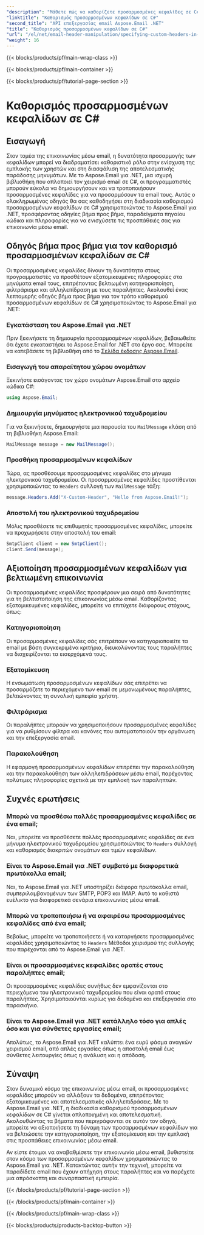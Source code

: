 ```yaml
---
"description": "Μάθετε πώς να καθορίζετε προσαρμοσμένες κεφαλίδες σε C# χρησιμοποιώντας το Aspose.Email για .NET για να βελτιώσετε την επικοινωνία μέσω email. Αυτός ο οδηγός βήμα προς βήμα παρέχει πληροφορίες σχετικά με τη δημιουργία εξατομικευμένων κεφαλίδων email για βελτιωμένη αλληλεπίδραση."
"linktitle": "Καθορισμός προσαρμοσμένων κεφαλίδων σε C#"
"second_title": "API επεξεργασίας email Aspose.Email .NET"
"title": "Καθορισμός προσαρμοσμένων κεφαλίδων σε C#"
"url": "/el/net/email-header-manipulation/specifying-custom-headers-in-csharp/"
"weight": 16
---
```


{{< blocks/products/pf/main-wrap-class >}}

{{< blocks/products/pf/main-container >}}

{{< blocks/products/pf/tutorial-page-section >}}

# Καθορισμός προσαρμοσμένων κεφαλίδων σε C#



## Εισαγωγή

Στον τομέα της επικοινωνίας μέσω email, η δυνατότητα προσαρμογής των κεφαλίδων μπορεί να διαδραματίσει καθοριστικό ρόλο στην ενίσχυση της εμπλοκής των χρηστών και στη διασφάλιση της αποτελεσματικής παράδοσης μηνυμάτων. Με το Aspose.Email για .NET, μια ισχυρή βιβλιοθήκη που απλοποιεί τον χειρισμό email σε C#, οι προγραμματιστές μπορούν εύκολα να δημιουργήσουν και να τροποποιήσουν προσαρμοσμένες κεφαλίδες για να προσαρμόσουν τα email τους. Αυτός ο ολοκληρωμένος οδηγός θα σας καθοδηγήσει στη διαδικασία καθορισμού προσαρμοσμένων κεφαλίδων σε C# χρησιμοποιώντας το Aspose.Email για .NET, προσφέροντας οδηγίες βήμα προς βήμα, παραδείγματα πηγαίου κώδικα και πληροφορίες για να ενισχύσετε τις προσπάθειές σας για επικοινωνία μέσω email.

## Οδηγός βήμα προς βήμα για τον καθορισμό προσαρμοσμένων κεφαλίδων σε C#

Οι προσαρμοσμένες κεφαλίδες δίνουν τη δυνατότητα στους προγραμματιστές να προσθέτουν εξατομικευμένες πληροφορίες στα μηνύματα email τους, επιτρέποντας βελτιωμένη κατηγοριοποίηση, φιλτράρισμα και αλληλεπίδραση με τους παραλήπτες. Ακολουθεί ένας λεπτομερής οδηγός βήμα προς βήμα για τον τρόπο καθορισμού προσαρμοσμένων κεφαλίδων σε C# χρησιμοποιώντας το Aspose.Email για .NET:

### Εγκατάσταση του Aspose.Email για .NET

Πριν ξεκινήσετε τη δημιουργία προσαρμοσμένων κεφαλίδων, βεβαιωθείτε ότι έχετε εγκαταστήσει το Aspose.Email for .NET στο έργο σας. Μπορείτε να κατεβάσετε τη βιβλιοθήκη από το [Σελίδα έκδοσης Aspose.Email](https://releases.aspose.com/email/net/).

### Εισαγωγή του απαραίτητου χώρου ονομάτων

Ξεκινήστε εισάγοντας τον χώρο ονομάτων Aspose.Email στο αρχείο κώδικα C#:

```csharp
using Aspose.Email;
```

### Δημιουργία μηνύματος ηλεκτρονικού ταχυδρομείου

Για να ξεκινήσετε, δημιουργήστε μια παρουσία του `MailMessage` κλάση από τη βιβλιοθήκη Aspose.Email:

```csharp
MailMessage message = new MailMessage();
```

### Προσθήκη προσαρμοσμένων κεφαλίδων

Τώρα, ας προσθέσουμε προσαρμοσμένες κεφαλίδες στο μήνυμα ηλεκτρονικού ταχυδρομείου. Οι προσαρμοσμένες κεφαλίδες προστίθενται χρησιμοποιώντας το `Headers` συλλογή των `MailMessage` τάξη:

```csharp
message.Headers.Add("X-Custom-Header", "Hello from Aspose.Email!");
```

### Αποστολή του ηλεκτρονικού ταχυδρομείου

Μόλις προσθέσετε τις επιθυμητές προσαρμοσμένες κεφαλίδες, μπορείτε να προχωρήσετε στην αποστολή του email:

```csharp
SmtpClient client = new SmtpClient();
client.Send(message);
```

## Αξιοποίηση προσαρμοσμένων κεφαλίδων για βελτιωμένη επικοινωνία

Οι προσαρμοσμένες κεφαλίδες προσφέρουν μια σειρά από δυνατότητες για τη βελτιστοποίηση της επικοινωνίας μέσω email. Καθορίζοντας εξατομικευμένες κεφαλίδες, μπορείτε να επιτύχετε διάφορους στόχους, όπως:

### Κατηγοριοποίηση 
 Οι προσαρμοσμένες κεφαλίδες σάς επιτρέπουν να κατηγοριοποιείτε τα email με βάση συγκεκριμένα κριτήρια, διευκολύνοντας τους παραλήπτες να διαχειρίζονται τα εισερχόμενά τους.

### Εξατομίκευση 
 Η ενσωμάτωση προσαρμοσμένων κεφαλίδων σάς επιτρέπει να προσαρμόζετε το περιεχόμενο των email σε μεμονωμένους παραλήπτες, βελτιώνοντας τη συνολική εμπειρία χρήστη.

### Φιλτράρισμα 
 Οι παραλήπτες μπορούν να χρησιμοποιήσουν προσαρμοσμένες κεφαλίδες για να ρυθμίσουν φίλτρα και κανόνες που αυτοματοποιούν την οργάνωση και την επεξεργασία email.

### Παρακολούθηση 
 Η εφαρμογή προσαρμοσμένων κεφαλίδων επιτρέπει την παρακολούθηση και την παρακολούθηση των αλληλεπιδράσεων μέσω email, παρέχοντας πολύτιμες πληροφορίες σχετικά με την εμπλοκή των παραληπτών.

## Συχνές ερωτήσεις

### Μπορώ να προσθέσω πολλές προσαρμοσμένες κεφαλίδες σε ένα email;

Ναι, μπορείτε να προσθέσετε πολλές προσαρμοσμένες κεφαλίδες σε ένα μήνυμα ηλεκτρονικού ταχυδρομείου χρησιμοποιώντας το `Headers` συλλογή και καθορισμός διακριτών ονομάτων και τιμών κεφαλίδων.

### Είναι το Aspose.Email για .NET συμβατό με διαφορετικά πρωτόκολλα email;

Ναι, το Aspose.Email για .NET υποστηρίζει διάφορα πρωτόκολλα email, συμπεριλαμβανομένων των SMTP, POP3 και IMAP. Αυτό το καθιστά ευέλικτο για διαφορετικά σενάρια επικοινωνίας μέσω email.

### Μπορώ να τροποποιήσω ή να αφαιρέσω προσαρμοσμένες κεφαλίδες από ένα email;

Βεβαίως, μπορείτε να τροποποιήσετε ή να καταργήσετε προσαρμοσμένες κεφαλίδες χρησιμοποιώντας το `Headers` Μέθοδοι χειρισμού της συλλογής που παρέχονται από το Aspose.Email για .NET.

### Είναι οι προσαρμοσμένες κεφαλίδες ορατές στους παραλήπτες email;

Οι προσαρμοσμένες κεφαλίδες συνήθως δεν εμφανίζονται στο περιεχόμενο του ηλεκτρονικού ταχυδρομείου που είναι ορατό στους παραλήπτες. Χρησιμοποιούνται κυρίως για δεδομένα και επεξεργασία στο παρασκήνιο.

### Είναι το Aspose.Email για .NET κατάλληλο τόσο για απλές όσο και για σύνθετες εργασίες email;

Απολύτως, το Aspose.Email για .NET καλύπτει ένα ευρύ φάσμα αναγκών χειρισμού email, από απλές εργασίες όπως η αποστολή email έως σύνθετες λειτουργίες όπως η ανάλυση και η απόδοση.

## Σύναψη

Στον δυναμικό κόσμο της επικοινωνίας μέσω email, οι προσαρμοσμένες κεφαλίδες μπορούν να αλλάξουν τα δεδομένα, επιτρέποντας εξατομικευμένες και αποτελεσματικές αλληλεπιδράσεις. Με το Aspose.Email για .NET, η διαδικασία καθορισμού προσαρμοσμένων κεφαλίδων σε C# γίνεται απλοποιημένη και αποτελεσματική. Ακολουθώντας τα βήματα που περιγράφονται σε αυτόν τον οδηγό, μπορείτε να αξιοποιήσετε τη δύναμη των προσαρμοσμένων κεφαλίδων για να βελτιώσετε την κατηγοριοποίηση, την εξατομίκευση και την εμπλοκή στις προσπάθειες επικοινωνίας μέσω email.

Αν είστε έτοιμοι να αναβαθμίσετε την επικοινωνία μέσω email, βυθιστείτε στον κόσμο των προσαρμοσμένων κεφαλίδων χρησιμοποιώντας το Aspose.Email για .NET. Κατακτώντας αυτήν την τεχνική, μπορείτε να παραδίδετε email που έχουν απήχηση στους παραλήπτες και να παρέχετε μια απρόσκοπτη και συναρπαστική εμπειρία.

{{< /blocks/products/pf/tutorial-page-section >}}

{{< /blocks/products/pf/main-container >}}

{{< /blocks/products/pf/main-wrap-class >}}

{{< blocks/products/products-backtop-button >}}